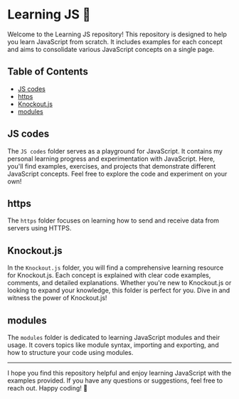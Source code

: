 <h1>Learning JS 🚀</h1>
<p>
    Welcome to the Learning JS repository! This repository is designed to help
    you learn JavaScript from scratch. It includes examples for each concept and
    aims to consolidate various JavaScript concepts on a single page.
</p>
<h2>Table of Contents</h2>
<ul>
    <li>
        <a
            href="https://github.com/Ali-Sdg90/Learning-JS-/tree/main/JS%20codes"
            target="_new"
            >JS codes</a
        >
    </li>
    <li>
        <a
            href="https://github.com/Ali-Sdg90/Learning-JS-/tree/main/http"
            target="_new"
            >https</a
        >
    </li>
    <li>
        <a
            href="https://github.com/Ali-Sdg90/Learning-JS-/tree/main/knockout.js"
            target="_new"
            >Knockout.js</a
        >
    </li>
    <li>
        <a
            href="https://github.com/Ali-Sdg90/Learning-JS-/tree/main/madules"
            target="_new"
            >modules</a
        >
    </li>
</ul>
<h2>JS codes</h2>
<p>
    The <code>JS codes</code> folder serves as a playground for JavaScript. It
    contains my personal learning progress and experimentation with JavaScript.
    Here, you'll find examples, exercises, and projects that demonstrate
    different JavaScript concepts. Feel free to explore the code and experiment
    on your own!
</p>
<h2>https</h2>
<p>
    The <code>https</code> folder focuses on learning how to send and receive
    data from servers using HTTPS.
</p>
<h2>Knockout.js</h2>
<p>
    In the <code>Knockout.js</code> folder, you will find a comprehensive
    learning resource for Knockout.js. Each concept is explained with clear code
    examples, comments, and detailed explanations. Whether you're new to
    Knockout.js or looking to expand your knowledge, this folder is perfect for
    you. Dive in and witness the power of Knockout.js!
</p>
<h2>modules</h2>
<p>
    The <code>modules</code> folder is dedicated to learning JavaScript modules
    and their usage. It covers topics like module syntax, importing and
    exporting, and how to structure your code using modules.
</p>
<hr />
<p>
    I hope you find this repository helpful and enjoy learning JavaScript with
    the examples provided. If you have any questions or suggestions, feel free
    to reach out. Happy coding! 🌟
</p>
